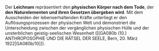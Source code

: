 
Der **Leichnam** repräsentiert den **physischen Körper nach dem Tode**, der **den Naturelementen und ihren Gesetzen übergeben wird**. Mit dem Ausscheiden der lebenserhaltenden Kräfte unterliegt er den Auflösungsprozessen der physischen Welt und demonstriert die Unterscheidung zwischen der vergänglichen physischen Hülle und der unsterblichen geistig-seelischen Wesenheit ([[GA080b (10.) ANTHROPOSOPHIE UND DIE RÄTSEL DER SEELE, Bern, 20. März 1922|GA080b/10]]).
